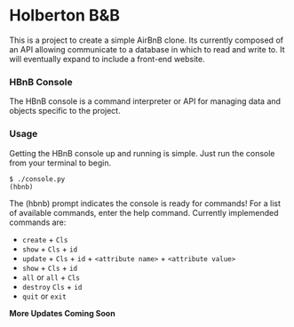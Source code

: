 # Holberton B&B

This is a project to create a simple AirBnB clone. Its currently composed of an
API allowing communicate to a database in which to read and write to.
It will eventually expand to include a front-end website.

### HBnB Console

The HBnB console is a command interpreter or API for managing data and objects
specific to the project.

### Usage

Getting the HBnB console up and running is simple. Just run the console from
your terminal to begin.

```
$ ./console.py
(hbnb)
```
The (hbnb) prompt indicates the console is ready for commands! For a list of
available commands, enter the help command. Currently implemended commands are:

* `create` + `Cls`
* `show` + `Cls` + `id`
* `update` + `Cls` + `id` + `<attribute name>` + `<attribute value>`
* `show` + `Cls` + `id`
* `all` or `all` + `Cls`
* `destroy` `Cls` + `id`
* `quit` or `exit`

**More Updates Coming Soon**